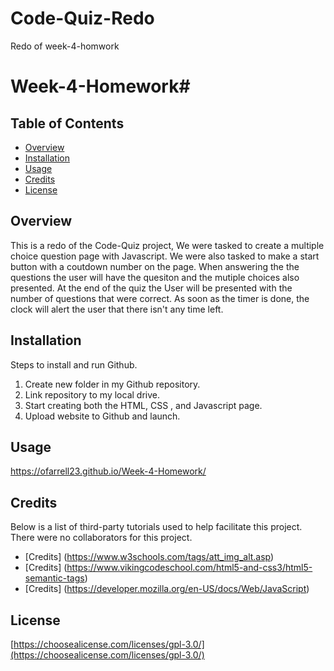 # Code-Quiz-Redo
Redo of week-4-homwork

# Week-4-Homework# 

## Table of Contents

* [Overview](#overview)
* [Installation](#installation)
* [Usage](#usage)
* [Credits](#credits)
* [License](#license)

## Overview
This is a redo of the Code-Quiz project, We were tasked to create a multiple choice question page with Javascript. We were also tasked to make a start button with a coutdown number on the page. When answering the the questions the user will have the quesiton and the mutiple choices also presented. At the end of the quiz the User will be presented with the number of questions that were correct. As soon as the timer is done, the clock will alert the user that there isn't any time left. 

## Installation
Steps to install and run Github.

1. Create new folder in my Github repository.
2. Link repository to my local drive.
3. Start creating both the HTML, CSS , and Javascript page.
4. Upload website to Github and launch.

## Usage 

https://ofarrell23.github.io/Week-4-Homework/

## Credits

Below is a list of third-party tutorials used to help facilitate this project. There were no collaborators for this project.

* [Credits] (https://www.w3schools.com/tags/att_img_alt.asp)
* [Credits] (https://www.vikingcodeschool.com/html5-and-css3/html5-semantic-tags)
* [Credits] (https://developer.mozilla.org/en-US/docs/Web/JavaScript)

## License

[https://choosealicense.com/licenses/gpl-3.0/](https://choosealicense.com/licenses/gpl-3.0/) 

